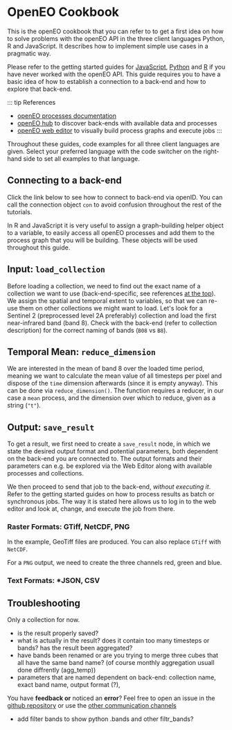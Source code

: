 # OpenEO Cookbook

This is the openEO cookbook that you can refer to to get a first idea on how to solve problems with the openEO API in the three client languages Python, R and JavaScript. It describes how to implement simple use cases in a pragmatic way.

Please refer to the getting started guides for [JavaScript](https://openeo.org/documentation/1.0/javascript), [Python](https://openeo.org/documentation/1.0/python/) and [R](https://openeo.org/documentation/1.0/r/) if you have never worked with the openEO API. This guide requires you to have a basic idea of how to establish a connection to a back-end and how to explore that back-end.

::: tip References
* [openEO processes documentation](https://openeo.org/documentation/1.0/processes.html)
* [openEO hub](https://openeo.org/documentation/1.0/processes.html) to discover back-ends with available data and processes
* [openEO web editor](https://editor.openeo.org) to visually build process graphs and execute jobs
:::

Throughout these guides, code examples for all three client languages are given. Select your preferred language with the code switcher on the right-hand side to set all examples to that language.

## Connecting to a back-end

Click the link below to see how to connect to back-end via openID. You can call the connection object `con` to avoid confusion throughout the rest of the tutorials.

<CodeSwitcher>
<template v-slot:py>

[Getting started: openID authentication](https://openeo.org/documentation/1.0/python/#openid-connect-authentication)

</template>

<template v-slot:r>

[Getting started: openID authentication](https://openeo.org/documentation/1.0/r/#openid-connect-authentication)

</template>

<template v-slot:js>

[Getting started: openID authentication](https://openeo.org/documentation/1.0/javascript/#openid-connect-authentication)

</template>

</CodeSwitcher>

In R and JavaScript it is very useful to assign a graph-building helper object to a variable, to easily access all openEO processes and add them to the process graph that you will be building. These objects will be used throughout this guide.

<CodeSwitcher>
<template v-slot:py>

No graph-building object is required. In python, all processes are just appended to each other.

</template>
<template v-slot:r>

```r
# get a process graph builder, see ?processes
p <- processes()
```

**Note:** In all R code, `p` is used to select openEO processes.

</template>
<template v-slot:js>

```js
// get process builder help
var builder = await con.buildProcess();
```

**Note:** In all JavaScript code, `builder` is used to select openEO processes.

</template>
</CodeSwitcher>

## Input: `load_collection`

Before loading a collection, we need to find out the exact name of a collection we want to use (back-end-specific, see references [at the top](#openeo-cookbook)). We assign the spatial and temporal extent to variables, so that we can re-use them on other collections we might want to load. Let's look for a Sentinel 2 (preprocessed level 2A preferably) collection and load the first near-infrared band (band 8). Check with the back-end (refer to collection description) for the correct naming of bands (`B08` vs `B8`).

<CodeSwitcher>
<template v-slot:py>

```python
# make dictionary, containing bounding box
brussels = {"west":4.2369, "south":50.7816, "east":4.5277, "north":50.9305}
# make list, containing the temporal interval
t = ["2020-06-01", "2020-09-01"]

# load first datacube
cube_s2_b8 = con.load_collection(
    "SENTINEL2_L2A_SENTINELHUB",
    spatial_extent = brussels,
    temporal_extent = t,
    bands = ["B08"]
)
```

</template>
<template v-slot:r>

```r
# create variables for loading collection
brussels <- list(west=4.2369, south=50.7816, east=4.5277, north=50.9305)
t <- c("2020-06-01", "2020-09-01")

# load first datacube
cube_s2_b8 <- p$load_collection(
  id = "SENTINEL2_L2A_SENTINELHUB",
  spatial_extent = brussels,
  temporal_extent = t,
  bands=c("B08")
)
```

</template>
<template v-slot:js>

```js
// make spatial and temporal extent
let brussels = {"west":4.2369, "south":50.7816, "east":4.5277, "north":50.9305};
let t = ["2020-06-01", "2020-09-01"];   

// load first cube
var cube_s2_b8 = builder.load_collection(
    "SENTINEL2_L2A_SENTINELHUB",
    brussels,
    t,
    ["B08"]
);
```

</template>
</CodeSwitcher>

## Temporal Mean: `reduce_dimension`

We are interested in the mean of band 8 over the loaded time period, meaning we want to calculate the mean value of all timesteps per pixel and dispose of the `time` dimension afterwards (since it is empty anyway). This can be done via `reduce_dimension()`. The function requires a reducer, in our case a `mean` process, and the dimension over which to reduce, given as a string (`"t"`).

<CodeSwitcher>
<template v-slot:py>

```python
# reduce all timesteps
# mean_time() is a shortcut function
cube_s2_b8_red = cube_s2_b8.mean_time()

# alternatively, 'reduce_dimension' can be used
cube_s2_b8_red = cube_s2_b8.reduce_dimension(dimension="t", reducer="mean")
```

**Note:** In python, the predefined openEO function can be given as a string.

</template>
<template v-slot:r>

```r
# reduce dimension, use p$mean to give reducer
cube_s2_b8_red <- p$reduce_dimension(data = cube_s2_b8, reducer = p$mean, dimension = "t")
```

**Note:** `p$mean` means that we are using the predefined `mean` function provided by openEO.

</template>
<template v-slot:js>

```js
// reduce dimension, use builder$mean to give reducer
var cube_s2_b8_red = builder.reduce_dimension(data = cube_s2_b8, reducer = builder.mean, dimension = "t");
```

**Note:** `builder.mean` means that we are using the predefined `mean` function provided by openEO.

</template>
</CodeSwitcher>

## Output: `save_result`

To get a result, we first need to create a `save_result` node, in which we state the desired output format and potential parameters, both dependent on the back-end you are connected to. The output formats and their parameters can e.g. be explored via the Web Editor along with available processes and collections.

We then proceed to send that job to the back-end, _without executing it_. Refer to the getting started guides on how to process results as batch or synchronous jobs. The way it is stated here allows us to log in to the web editor and look at, change, and execute the job from there.

### Raster Formats: GTiff, NetCDF, PNG

In the example, GeoTiff files are produced. You can also replace `GTiff` with `NetCDF`.

<CodeSwitcher>
<template v-slot:py>

```python
# save using save_result, give format as string
res = cube_s2_b8_red.save_result(format = "GTiff")
# send job to back-end, do not execute
job = res.send_job(title = "calc_mean_via_python")
```

</template>
<template v-slot:r>

```r
# use list_file_formats() to be able to choose from a list
formats <- list_file_formats()

# save using save_result, give format via list
res <- p$save_result(data = cube_s2_b8_red, format = formats$output$GTiff)

# send job to back-end
job <- create_job(graph = res, title = "calc_mean_via_r")
```

</template>
<template v-slot:js>

```js
// save using save_result, give fomat as string
result = builder.save_result(data = cube_s2_b8_red, format = "GTiff");

// send job to back-end, but don't execute yet
var job = await con.createJob(result, "calc_mean_via_javascript");
```

</template>
</CodeSwitcher>

For a `PNG` output, we need to create the three channels red, green and blue.

### Text Formats: *JSON, CSV



## Troubleshooting

Only a collection for now.

- is the result properly saved?
- what is actually in the result? does it contain too many timesteps or bands? has the result been aggregated?
- have bands been renamed or are you trying to merge three cubes that all have the same band name? (of course monthly aggregation usuall done diffrently (agg_temp))
- parameters that are named dependent on back-end: collection name, exact band name, output format (?), 

You have **feedback or** noticed an **error**? Feel free to open an issue in the [github repository](https://github.com/Open-EO/openeo.org) or use the [other communication channels](https://openeo.org/contact.html)

* add filter bands to show python .bands and other filtr_bands?